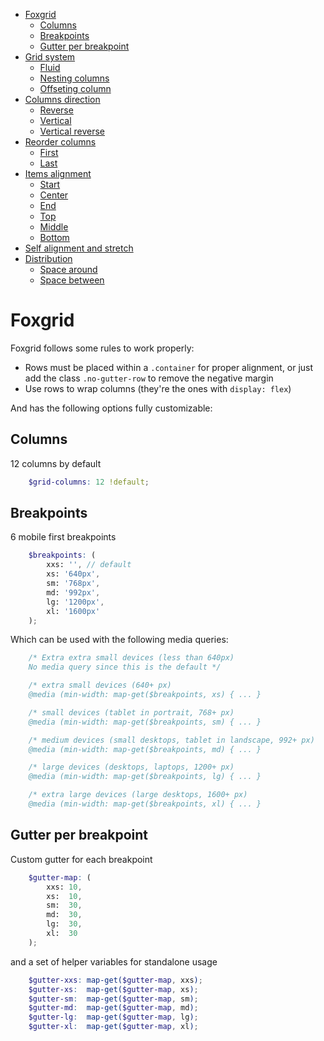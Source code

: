 *   [Foxgrid](#foxgrid)
    *   [Columns](#columns)
    *   [Breakpoints](#nbreakpoints)
    *   [Gutter per breakpoint](#gutter)
*   [Grid system](#grid-system)
    *   [Fluid](#fluid)
    *   [Nesting columns](#nesting-columns)
    *   [Offseting column](#offseting-columns)
*   [Columns direction](#columns-direction)
    *   [Reverse](#reverse)
    *   [Vertical](#vertical)
    *   [Vertical reverse](#vertical-reverse)
*   [Reorder columns](#reorder-columns)
    *   [First](#first)
    *   [Last](#last)
*   [Items alignment](#items-alignment)
    *   [Start](#start)
    *   [Center](#center)
    *   [End](#end)
    *   [Top](#top)
    *   [Middle](#middle)
    *   [Bottom](#bottom)
*   [Self alignment and stretch](#self-alignment)
*   [Distribution](#distrubution)
    *   [Space around](#space-around)
    *   [Space between](#space-between)

# Foxgrid

Foxgrid follows some rules to work properly:

*   Rows must be placed within a `.container` for proper alignment, or just add the class `.no-gutter-row` to remove the negative margin
*   Use rows to wrap columns (they're the ones with `display: flex`)

And has the following options fully customizable:

## Columns

12 columns by default

```scss
    $grid-columns: 12 !default;
```

## Breakpoints

6 mobile first breakpoints

```scss
    $breakpoints: (
        xxs: '', // default
        xs: '640px',
        sm: '768px',
        md: '992px',
        lg: '1200px',
        xl: '1600px'
    );
```

Which can be used with the following media queries:

```scss
    /* Extra extra small devices (less than 640px)
    No media query since this is the default */

    /* extra small devices (640+ px)
    @media (min-width: map-get($breakpoints, xs) { ... }

    /* small devices (tablet in portrait, 768+ px)
    @media (min-width: map-get($breakpoints, sm) { ... }

    /* medium devices (small desktops, tablet in landscape, 992+ px)
    @media (min-width: map-get($breakpoints, md) { ... }

    /* large devices (desktops, laptops, 1200+ px)
    @media (min-width: map-get($breakpoints, lg) { ... }

    /* extra large devices (large desktops, 1600+ px)
    @media (min-width: map-get($breakpoints, xl) { ... }
```

## Gutter per breakpoint

Custom gutter for each breakpoint

```scss
    $gutter-map: (
        xxs: 10,
        xs:  10,
        sm:  30,
        md:  30,
        lg:  30,
        xl:  30
    );
```

and a set of helper variables for standalone usage

```scss
    $gutter-xxs: map-get($gutter-map, xxs);
    $gutter-xs:  map-get($gutter-map, xs);
    $gutter-sm:  map-get($gutter-map, sm);
    $gutter-md:  map-get($gutter-map, md);
    $gutter-lg:  map-get($gutter-map, lg);
    $gutter-xl:  map-get($gutter-map, xl);
```
